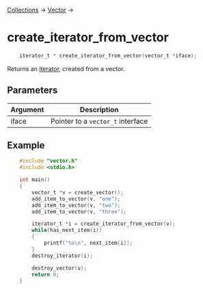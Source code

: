 [Collections](../collections.md) &rarr; [Vector](vector.md) &rarr;

# create_iterator_from_vector

```c
    iterator_t * create_iterator_from_vector(vector_t *iface);
```

Returns an [iterator](../iterator/iterator.md), created from a vector.

## Parameters

Argument|Description
--------|-----------
iface|Pointer to a `vector_t` interface

## Example

```c
    #include "vector.h"
    #include <stdio.h>

    int main()
    {
        vector_t *v = create_vector();
        add_item_to_vector(v, "one");
        add_item_to_vector(v, "two");
        add_item_to_vector(v, "three");

        iterator_t *i = create_iterator_from_vector(v);
        while(has_next_item(i))
        {
            printf("%s\n", next_item(i));
        }
        destroy_iterator(i);

        destroy_vector(v);
        return 0;
    }
```
